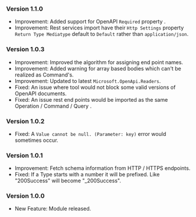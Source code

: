 ### Version 1.1.0

- Improvement: Added support for OpenAPI `Required` property . 
- Improvement: Rest services import have their `Http Settings` property `Return Type Mediatype` default to `Default` rather than `application/json`.

### Version 1.0.3

- Improvement: Improved the algorithm for assigning end point names. 
- Improvement: Added warning for array based bodies which can't be realized as Command's. 
- Improvement: Updated to latest `Microsoft.OpenApi.Readers`. 
- Fixed: An issue where tool would not block some valid versions of OpenAPI documents.
- Fixed: An issue rest end points would be imported as the same Operation / Command / Query .

### Version 1.0.2

- Fixed: A `Value cannot be null. (Parameter: key)` error would sometimes occur.

### Version 1.0.1

- Improvement: Fetch schema information from HTTP / HTTPS endpoints.
- Fixed: If a Type starts with a number it will be prefixed. Like "200Success" will become "_200Success".

### Version 1.0.0

- New Feature: Module released.
